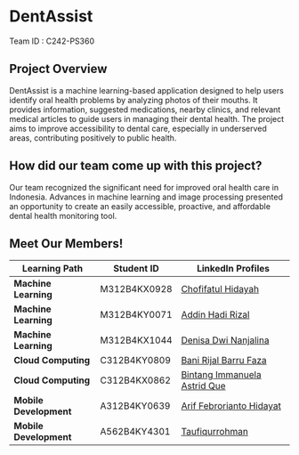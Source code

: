 # DentAssist 
Team ID : C242-PS360

## Project Overview
DentAssist is a machine learning-based application designed to help users identify oral health problems by analyzing photos of their mouths. It provides information, suggested medications, nearby clinics, and relevant medical articles to guide users in managing their dental health. The project aims to improve accessibility to dental care, especially in underserved areas, contributing positively to public health.

## How did our team come up with this project?
Our team recognized the significant need for improved oral health care in Indonesia. Advances in machine learning and image processing presented an opportunity to create an easily accessible, proactive, and affordable dental health monitoring tool.

## Meet Our Members!
| **Learning Path**      | **Student ID**   | **LinkedIn Profiles**                                    |
|-----------------------|------------------|-------------------------------------------------------------|
| **Machine Learning**  | M312B4KX0928     | [Chofifatul Hidayah](https://www.linkedin.com/in/chofifatul-hidayah-011749245/) |
| **Machine Learning**  | M312B4KY0071     | [Addin Hadi Rizal](https://www.linkedin.com/in/addin-hadi-rizal/) |
| **Machine Learning**  | M312B4KX1044     | [Denisa Dwi Nanjalina](https://www.linkedin.com/in/denisa-dwi-nanjalina-951a41206/) |
| **Cloud Computing**   | C312B4KY0809     | [Bani Rijal Barru Faza](https://www.linkedin.com/in/bani-rijal-81a430282/) |
| **Cloud Computing**   | C312B4KX0862     | [Bintang Immanuela Astrid Que](https://www.linkedin.com/in/bintang-que-9919b92b5/) |
| **Mobile Development**| A312B4KY0639     | [Arif Febrorianto Hidayat](https://www.linkedin.com/in/arif-febrorianto-hidayat-b5a81b154/) |
| **Mobile Development**| A562B4KY4301     | [Taufiqurrohman](https://www.linkedin.com/in/taufiqurrohman03/) |
